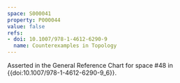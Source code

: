 ```yaml
---
space: S000041
property: P000044
value: false
refs:
- doi: 10.1007/978-1-4612-6290-9
  name: Counterexamples in Topology
---
```



Asserted in the General Reference Chart for space #48 in
{{doi:10.1007/978-1-4612-6290-9_6}}.
